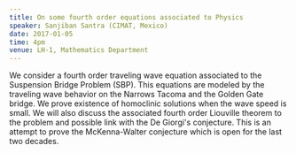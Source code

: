 ```yaml
---
title: On some fourth order equations associated to Physics
speaker: Sanjiban Santra (CIMAT, Mexico)
date: 2017-01-05
time: 4pm
venue: LH-1, Mathematics Department
---
```


We consider a fourth order traveling wave equation associated to
the Suspension Bridge Problem (SBP). This equations are modeled by the
traveling wave behavior on the Narrows Tacoma and the Golden Gate bridge.
We prove existence of homoclinic solutions when the wave speed is small.
We will also discuss the associated  fourth order Liouville theorem to the
problem and possible link with the De Giorgi's conjecture.  This is an
attempt to prove the McKenna-Walter conjecture which is open for the last
two decades.
